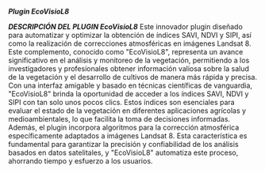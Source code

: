 ***Plugin EcoVisioL8***

***DESCRIPCIÓN DEL PLUGIN EcoVisioL8***
Este innovador plugin diseñado para automatizar y optimizar la obtención de índices SAVI, NDVI y SIPI, así como la realización de correcciones atmosféricas en imágenes Landsat 8. Este complemento, conocido como "EcoVisioL8", representa un avance significativo en el análisis y monitoreo de la vegetación, permitiendo a los investigadores y profesionales obtener información valiosa sobre la salud de la vegetación y el desarrollo de cultivos de manera más rápida y precisa.
Con una interfaz amigable y basado en técnicas científicas de vanguardia, "EcoVisioL8" brinda la oportunidad de acceder a los índices SAVI, NDVI y SIPI con tan solo unos pocos clics. Estos índices son esenciales para evaluar el estado de la vegetación en diferentes aplicaciones agrícolas y medioambientales, lo que facilita la toma de decisiones informadas.
Además, el plugin incorpora algoritmos para la corrección atmosférica específicamente adaptados a imágenes Landsat 8. Esta característica es fundamental para garantizar la precisión y confiabilidad de los análisis basados en datos satelitales, y "EcoVisioL8" automatiza este proceso, ahorrando tiempo y esfuerzo a los usuarios.
